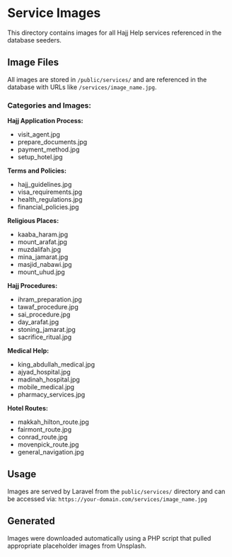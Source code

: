 # Service Images

This directory contains images for all Hajj Help services referenced in the database seeders.

## Image Files

All images are stored in `/public/services/` and are referenced in the database with URLs like `/services/image_name.jpg`.

### Categories and Images:

**Hajj Application Process:**
- visit_agent.jpg
- prepare_documents.jpg  
- payment_method.jpg
- setup_hotel.jpg

**Terms and Policies:**
- hajj_guidelines.jpg
- visa_requirements.jpg
- health_regulations.jpg
- financial_policies.jpg

**Religious Places:**
- kaaba_haram.jpg
- mount_arafat.jpg
- muzdalifah.jpg
- mina_jamarat.jpg
- masjid_nabawi.jpg
- mount_uhud.jpg

**Hajj Procedures:**
- ihram_preparation.jpg
- tawaf_procedure.jpg
- sai_procedure.jpg
- day_arafat.jpg
- stoning_jamarat.jpg
- sacrifice_ritual.jpg

**Medical Help:**
- king_abdullah_medical.jpg
- ajyad_hospital.jpg
- madinah_hospital.jpg
- mobile_medical.jpg
- pharmacy_services.jpg

**Hotel Routes:**
- makkah_hilton_route.jpg
- fairmont_route.jpg
- conrad_route.jpg
- movenpick_route.jpg
- general_navigation.jpg

## Usage

Images are served by Laravel from the `public/services/` directory and can be accessed via:
`https://your-domain.com/services/image_name.jpg`

## Generated

Images were downloaded automatically using a PHP script that pulled appropriate placeholder images from Unsplash.

